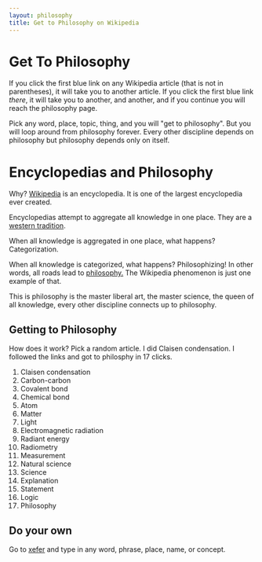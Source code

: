 ```yaml
---
layout: philosophy
title: Get to Philosophy on Wikipedia
--- 
```


# Get To Philosophy

If you click the first blue link on any Wikipedia article (that is not in parentheses), it will take you to another article. If you click the first blue link *there*, it will take you to another, and another, and if you continue you will reach the philosophy page. 

Pick any word, place, topic, thing, and you will "get to philosophy". But you will loop around from philosophy forever. Every other discipline depends on philosophy but philosophy depends only on itself. 


# Encyclopedias and Philosophy

Why? [Wikipedia](https://en.wikipedia.org/wiki/Wikipedia:Getting_to_Philosophy) is an encyclopedia. It is one of the largest encyclopedia ever created. 

Encyclopedias attempt to aggregate all knowledge in one place. They are a [western tradition](http://www.iep.utm.edu/mac-over/).

When all knowledge is aggregated in one place, what happens? Categorization. 

When all knowledge is categorized, what happens? Philosophizing! In other words, all roads lead to [philosophy.](https://en.wikipedia.org/wiki/Wikipedia:Getting_to_Philosophy#/media/File:Getting_to_Philosophy_graph_of_Wikipedia_articles_by_Pine.png) The Wikipedia phenomenon is just one example of that.  

This is philosophy is the master liberal art, the master science, the queen of all knowledge, every other discipline connects up to philosophy. 


## Getting to Philosophy 

How does it work? Pick a random article. I did Claisen condensation. I followed the links and got to philosphy in 17 clicks. 

1. Claisen condensation
2. Carbon-carbon
3. Covalent bond
4. Chemical bond
5. Atom
6. Matter
7. Light
8. Electromagnetic radiation
9. Radiant energy
10. Radiometry
11. Measurement
12. Natural science
13. Science
14. Explanation
15. Statement
16. Logic
17. Philosophy 


## Do your own

Go to [xefer](http://xefer.com//wikipedia) and type in any word, phrase, place, name, or concept.